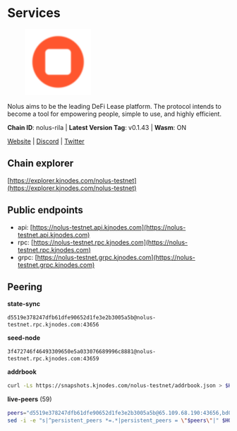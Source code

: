 # Services

<figure><img src="https://raw.githubusercontent.com/kj89/cosmos-images/main/logos/nolus.png" width="150" alt=""><figcaption></figcaption></figure>

Nolus aims to be the leading DeFi Lease platform. The protocol  intends to become a tool for empowering people, simple to use, and highly efficient.

**Chain ID**: nolus-rila | **Latest Version Tag**: v0.1.43 | **Wasm**: ON

[Website](https://www.nolus.io) | [Discord](https://discord.gg/nolus-protocol) | [Twitter](https://twitter.com/NolusProtocol)




## Chain explorer
[https://explorer.kjnodes.com/nolus-testnet](https://explorer.kjnodes.com/nolus-testnet)

## Public endpoints

* api: [https://nolus-testnet.api.kjnodes.com](https://nolus-testnet.api.kjnodes.com)
* rpc: [https://nolus-testnet.rpc.kjnodes.com](https://nolus-testnet.rpc.kjnodes.com)
* grpc: [https://nolus-testnet.grpc.kjnodes.com](https://nolus-testnet.grpc.kjnodes.com)

## Peering

**state-sync**

```text
d5519e378247dfb61dfe90652d1fe3e2b3005a5b@nolus-testnet.rpc.kjnodes.com:43656
```

**seed-node**

```text
3f472746f46493309650e5a033076689996c8881@nolus-testnet.rpc.kjnodes.com:43659
```

**addrbook**
```bash
curl -Ls https://snapshots.kjnodes.com/nolus-testnet/addrbook.json > $HOME/.nolus/config/addrbook.json
```

**live-peers** (59)
```bash
peers="d5519e378247dfb61dfe90652d1fe3e2b3005a5b@65.109.68.190:43656,bd090aed16346b4d8b31bbcb6b6475a3302e27bf@159.223.56.213:26656,ac86c1678e20a87bf2f036741932910869726337@135.181.222.185:15656,cc8efa42c4a41e44af474c3d7a404391c24019d3@46.101.188.231:26656,e164939ecf8e80d9ffed6bedb9be31de553b47f9@80.254.8.54:26656,2e146ac9281e3797cbe1ad053e5ce6046b972c15@65.109.140.29:37656,fcb82df30d2056c3af024fb389e173d683fe8229@65.108.105.48:19756,236a2626ad46bb671b200883b6105350310372ef@135.181.81.65:37656,38a385b8cee941625c424b46aed1419a1556015b@38.242.203.139:26656,04dd580b8ec8056980d95874e354dada02935a1a@95.217.16.17:26656,87e0efe332fdc4b0c2a76d18761a936509762067@212.41.9.98:36656,33f4b7f56b6708526f0638162f020394de0ce5e9@65.21.229.33:28656,48965e7af4999cec83045d276f08a1ed7652b060@89.117.50.5:26656,5d323e4127ebf0c3139f3081765606e32052fa3e@65.109.92.148:26656,a12f0c225332ab006fbc46d58706669bf44f52e0@14.160.120.50:26656,8d85b69ea7175ce0cf6ec7badae239339d6525db@81.0.218.59:26656,4e843fdfd29804e0a49fbd416574f13c37fc6b67@89.117.62.160:26656,8b0b427b4567a7a66f05fab1146ee97b52ad7958@93.189.30.119:26656,9086a4117ad2f9debd38273e62c32aa1e7543c0f@194.147.58.84:26656,be52cb058e6e402d568807cb0432d940ecd6e4c9@139.99.217.221:26656,ad190fb036fb093cd683258e83546dcac69f1b48@89.117.62.161:26656,0d1a0ef6bf4520f98c03c88d71636b3a665f701d@213.202.247.178:26656,ce6a67a084a25c189ed92522f1a0f6c44ec7cc3a@116.202.227.117:43656,c9f1a6f320685116291309d7eb0a31060d20d9bc@167.235.231.59:1176,4662d2725d1791922fba8afedc9a7d4f649b2e71@65.109.93.58:42656,b5c3e77aecff6b630ae815cc9f98f19a87419535@38.242.215.194:26656,d8088d91bdbf2ccdf59f0b3ee1c1b07e8cb60798@195.201.237.185:11656,1b4879af6ada4a05b2826212deee3747308d3f88@173.249.48.234:36656,46e87e63ebfb628613a7c33ff69946ebd45fa510@176.99.142.180:36656,aff34e423ea4f35720931c710c20c4066fab4ca8@38.242.130.237:26656,6427076ade32a365c8cd888f40f24ea1dfbfea27@51.79.229.1:31203,bd8c8bf0d613f0ec05f8b17f4fd48f7036cbc212@94.250.201.130:28656,4b10d01268e5e70f7df51aeb27d15e0bfdda54b7@65.108.227.112:11656,a9b6b11476d41eead8f91d0615def16b7f26c579@135.181.192.135:37656,522ef40aec7b42c6915bd8b74d98af30b09bd180@128.199.104.83:43656,e95c1138763c637ca62a391bc316c9a96283d79f@188.40.122.98:36656,5dcd0731ad7a31bf7a1d5d1743bbb5a42562d446@168.119.226.107:23956,0ca056fbc36b1124939a959fff18c5c035846f08@2.59.156.78:26656,15cd61c8528611d1192ee06578cd6f5054645a0e@46.101.115.206:55666,008f279d440095ce5f24a0fb6621f4a53424b972@91.107.137.64:26656,22acc593150fc38f9b1a2dc93cdc05e22566e7f6@213.239.207.165:29856,38eb1e3202a520ab6288b281217dc613f4df3965@206.189.32.170:26656,2c0ff6e5f30189559ad336a1eb17ae48fcacc8ee@95.216.14.58:61456,97dd6e338ab8e6ad5212fe1ce7d1881816fdf96e@5.78.67.243:16656,b7d04a32d5c0e9b7e1095c4d81f5bebfd03138db@65.108.8.28:61456,15525aa8ab6a35dc36c11405e79d9085a7e725c8@49.12.42.105:26656,8f767a425f5c6de20ffc435154c6351d118b806e@207.180.243.64:46656,947a3d596fe931968ea996db674edaebf8871524@65.21.225.58:30656,e3e9fdbdfca2fc80e3e005ea69065e68cc0c5a6c@51.159.100.24:26656,7e7da58a74edd0b2592a920a9dde9a23aba4aa16@128.199.202.188:26656,65379ba16734494d5e270ef186ce5fb58b2761cb@217.76.53.153:26656,d3d72cafdfa5fc4eac13d486412927acba444efd@95.217.166.6:26656,d7ef017283b6960e0df17a2e353266af0fa4be20@167.99.231.72:26656,0005b1e2c88dbad64b71a706016b340f2afa982f@109.123.244.56:26686,f000cd749de3af6d4d8d21e310ee69a61a66ebdb@138.201.204.5:34656,0130c7e5dbc56f4a933215b2ea25cd1ac80efd41@95.31.16.222:26656,c247c8d544a5dadfd647b78da330a33af20891d6@194.147.58.90:26656,f32aae45f0f5d2d670f05529120dd3a2816d3eef@185.252.233.61:26656,12b146cd82c7142e9d8aeb4f246499927ecb1c0f@217.13.223.167:36656"
sed -i -e "s|^persistent_peers *=.*|persistent_peers = \"$peers\"|" $HOME/.nolus/config/config.toml
```
